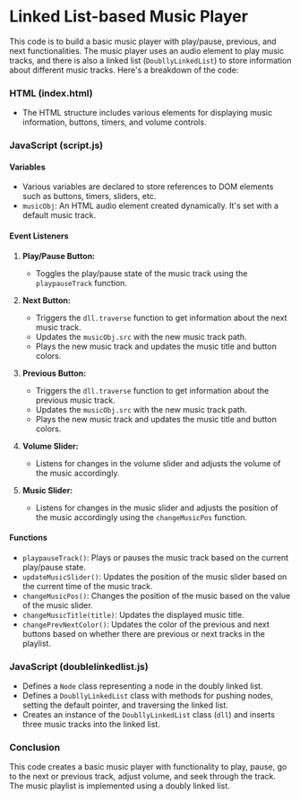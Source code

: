 # Linked List-based Music Player
This code is to build a basic music player with play/pause, previous, and next functionalities. The music player uses an audio element to play music tracks, and there is also a linked list (`DoubllyLinkedList`) to store information about different music tracks. Here's a breakdown of the code:

### HTML (index.html)

- The HTML structure includes various elements for displaying music information, buttons, timers, and volume controls.

### JavaScript (script.js)

#### Variables
- Various variables are declared to store references to DOM elements such as buttons, timers, sliders, etc.
- `musicObj`: An HTML audio element created dynamically. It's set with a default music track.

#### Event Listeners
1. **Play/Pause Button:**
   - Toggles the play/pause state of the music track using the `playpauseTrack` function.

2. **Next Button:**
   - Triggers the `dll.traverse` function to get information about the next music track.
   - Updates the `musicObj.src` with the new music track path.
   - Plays the new music track and updates the music title and button colors.

3. **Previous Button:**
   - Triggers the `dll.traverse` function to get information about the previous music track.
   - Updates the `musicObj.src` with the new music track path.
   - Plays the new music track and updates the music title and button colors.

4. **Volume Slider:**
   - Listens for changes in the volume slider and adjusts the volume of the music accordingly.

5. **Music Slider:**
   - Listens for changes in the music slider and adjusts the position of the music accordingly using the `changeMusicPos` function.

#### Functions
- `playpauseTrack()`: Plays or pauses the music track based on the current play/pause state.
- `updateMusicSlider()`: Updates the position of the music slider based on the current time of the music track.
- `changeMusicPos()`: Changes the position of the music based on the value of the music slider.
- `changeMusicTitle(title)`: Updates the displayed music title.
- `changePrevNextColor()`: Updates the color of the previous and next buttons based on whether there are previous or next tracks in the playlist.

### JavaScript (doublelinkedlist.js)

- Defines a `Node` class representing a node in the doubly linked list.
- Defines a `DoubllyLinkedList` class with methods for pushing nodes, setting the default pointer, and traversing the linked list.
- Creates an instance of the `DoubllyLinkedList` class (`dll`) and inserts three music tracks into the linked list.

### Conclusion

This code creates a basic music player with functionality to play, pause, go to the next or previous track, adjust volume, and seek through the track. The music playlist is implemented using a doubly linked list.